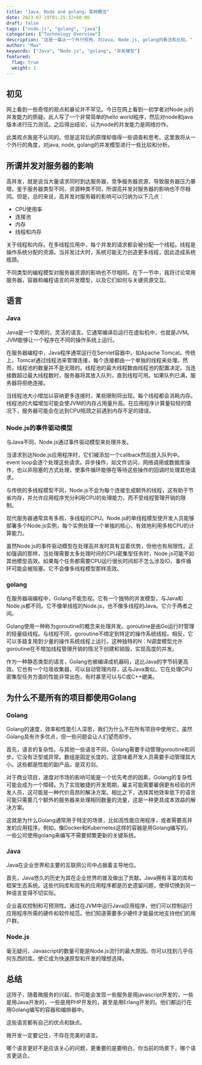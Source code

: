 ```yaml
---
title: "Java, Node and golang，某种概览"
date: 2023-07-29T01:25:32+08:00
draft: false
tags: ["node.js", "golang", "java"]
categories: ["Technology Overview"]
description: "这是一篇从一个外行视角，对Java, Node.js, golang的看法和比较。"
author: "Max"
keywords: ["Java", "Node.js", "golang", "并发模型"]
featured: 
  flag: true
  weight: 1
---
```

## 初见
网上看到一些奇怪的观点和暴论并不罕见。今日在网上看到一初学者对Node.js的并发能力的质疑。此人写了一个非常简单的hello world程序，然后对node和java版本进行压力测试。之后得出结论，认为node的并发能力是网络炒作。

此类观点我是不认同的。但是这背后的原理却值得一些调查和思考。这里我将从一个外行的角度，对java, node, golang的并发模型进行一些比较和分析。

## 所谓并发对服务器的影响
高并发，就是说当大量请求同时到达服务器，竞争服务器资源，导致服务器压力暴增。鉴于服务器类型不同，资源种类不同，所谓高并发对服务器的影响也不尽相同。但是，总的来说，高并发对服务器的影响可以归纳为以下几点：

* CPU使用率
* 连接池
* 内存
* 线程和内存

关于线程和内存。在多线程应用中，每个并发的请求都会被分配一个线程。线程是操作系统分配的资源。当并发过大时，系统可能无力创造更多线程，因此造成系统瓶颈。

不同类型的编程模型对服务器资源的影响也不尽相同。在下一节中，我将讨论常用服务器，容器和编程语言的并发模型，以及它们如何与关键资源交互。

## 语言
### Java
Java是一个常用的，灵活的语言。它通常编译后运行在虚拟机中，也就是JVM。JVM能够让一个程序在不同的操作系统上运行。

在服务器编程中，Java程序通常运行在Servlet容器中。如Apache Tomcat。传统上，Tomcat通过线程池来管理连接，每个连接都由一个单独的线程来处理。然而，线程池的数量并不是无限的。线程池的最大线程数由线程池的配置决定。当连接数超过最大线程数时，服务器将其放入队列，直到线程可用。如果队列已满，服务器将拒绝连接。

当线程池大小增加以容纳更多连接时，某些限制将出现。每个线程都会消耗内存。线程池的大幅增加可能会使JVM的内存占用量升高。在应用程序计算量较轻的情况下，服务器可能会在达到CPU瓶颈之前遇到内存不足的错误。

### Node.js的事件驱动模型
与Java不同，Node.js通过事件驱动模型来处理并发。

当请求到达Node.js应用程序时，它们被添加一个callback然后放入队列中。event loop会逐个处理这些请求。异步操作，如文件访问，网络调用或数据库操作，也以非阻塞的方式处理，使事件循环能够在等待这些操作的回调时处理其他请求。

与传统的多线程模型不同，Node.js不会为每个连接生成额外的线程，这有助于节省内存，并允许应用程序充分利用CPU的处理能力，而不受线程管理开销的限制。

现代服务器通常具有多核，多线程的CPU。Node.js的单线程模型使开发人员能够部署多个Node.js实例，每个实例处理一个单独的核心，有效地利用多核CPU的计算能力。

虽然Node.js的事件驱动模型在处理高并发时具有显着优势，但他也有局限性。正如强调的那样，当处理需要太多处理时间的CPU密集型任务时，Node.js可能不如其他模型高效。如果每个任务都需要CPU运行很长时间却不怎么涉及IO，事件循环可能会被阻塞。它不会像多线程模型那样高效。

### golang
在服务器端编程中，Golang不能忽视。它有一个独特的并发模型，与Java和Node.js都不同。它不像单线程的Node.js，也不像多线程的Java。它介于两者之间。

Golang使用一种称为goroutine的概念来处理并发。goroutine是由Go运行时管理的轻量级线程。与线程不同，goroutine不绑定到特定的操作系统线程。相反，它可以多路复用到少量的操作系统线程上运行。这种独特的N：N调度模型允许goroutine在不增加线程管理开销的情况下创建和销毁，实现高度的并发。

作为一种静态类型的语言，Golang也被编译成机器码，这比Java的字节码更高效。它也有一个垃圾收集器，可以自动管理内存，这与Java类似。它在处理CPU密集型任务方面的性能非常出色，有时甚至可以与C或C++媲美。

## 为什么不是所有的项目都使用Golang
### Golang
Golang的速度，效率和性能引人深思，我们为什么不在所有项目中使用它。虽然Golang具有许多优点，但一些问题会让人们望而却步。

首先，语言的复杂性。与其他一些语言不同，Golang需要手动管理goroutine和同步。它没有泛型或异常。数组是固定长度的。这意味着开发人员需要手动管理其大小。这些都是性能的副产品。是双刃剑。

对于商业项目，速度对市场的影响可能是一个优先考虑的因素，Golang的复杂性可能会成为一个障碍。为了实现敏捷的开发周期，雇主可能需要雇佣更有经验的开发人员，这可能是一种代价高昂的解决方案。相比之下，选择其他效率低下的语言可能只需要几个额外的服务器来处理相同数量的流量，这是一种更具成本效益的解决方案。

这就是为什么Golang通常用于特定的场景，比如高性能应用程序，或者需要高并发的应用程序。例如，像Docker和Kubernetes这样的容器是用Golang编写的。一些公司使用golang来编写不需要频繁更新的关键系统。

### Java
Java在企业世界和主要的互联网公司中占据着主导地位。

首先，Java悠久的历史为其在企业世界的普及做出了贡献。Java拥有丰富的库和框架生态系统。这些代码库和现有的应用程序都是历史遗留问题，使得切换到另一种语言变得不切实际。

企业喜欢控制和可预测性。通过在JVM中运行Java应用程序，他们可以控制运行应用程序所需的硬件和软件规范。他们知道需要多少硬件才能最优地支持他们的用户群。

### Node.js
毫无疑问，Javascript的数量可能是Node.js流行的最大原因。你可以找到几乎任何东西的库。使它成为快速原型和开发的理想选择。

## 总结
这阵子，随着微服务的兴起，你可能会发现一些服务是用javascript开发的，一些是用Java开发的，一些是用PHP开发的，甚至是用Erlang开发的。他们都运行在用Golang编写的容器和编排器中。

这些语言都有自己的优点和缺点。

做开发一定要记住，不存在完美的语言。

哪个语言更好不是应该关心的问题，更重要的是要明白，你当前的场景下，哪个语言更适合。
